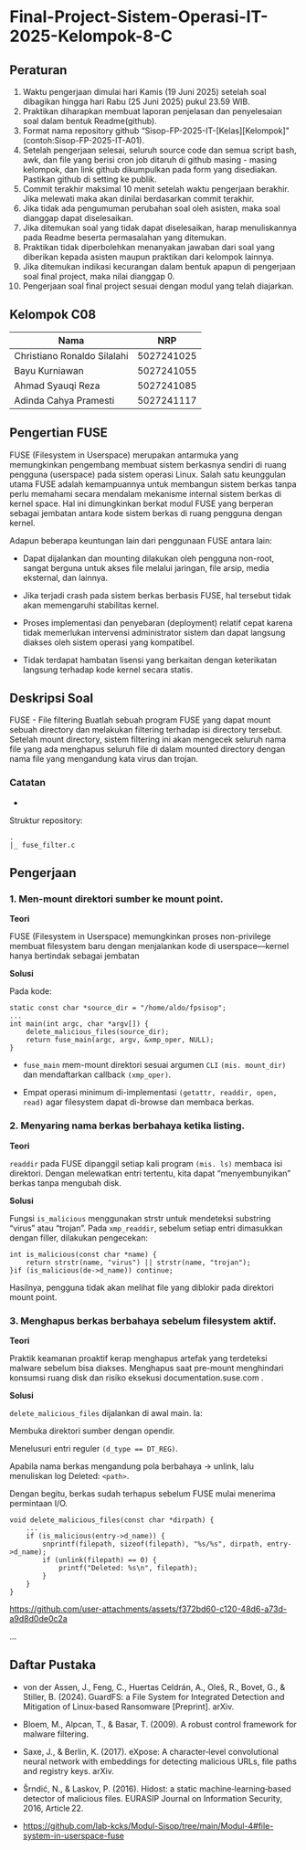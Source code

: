 # Final-Project-Sistem-Operasi-IT-2025-Kelompok-8-C

## Peraturan
1. Waktu pengerjaan dimulai hari Kamis (19 Juni 2025) setelah soal dibagikan hingga hari Rabu (25 Juni 2025) pukul 23.59 WIB.
2. Praktikan diharapkan membuat laporan penjelasan dan penyelesaian soal dalam bentuk Readme(github).
3. Format nama repository github “Sisop-FP-2025-IT-[Kelas][Kelompok]” (contoh:Sisop-FP-2025-IT-A01).
4. Setelah pengerjaan selesai, seluruh source code dan semua script bash, awk, dan file yang berisi cron job ditaruh di github masing - masing kelompok, dan link github dikumpulkan pada form yang disediakan. Pastikan github di setting ke publik.
5. Commit terakhir maksimal 10 menit setelah waktu pengerjaan berakhir. Jika melewati maka akan dinilai berdasarkan commit terakhir.
6. Jika tidak ada pengumuman perubahan soal oleh asisten, maka soal dianggap dapat diselesaikan.
7. Jika ditemukan soal yang tidak dapat diselesaikan, harap menuliskannya pada Readme beserta permasalahan yang ditemukan.
8. Praktikan tidak diperbolehkan menanyakan jawaban dari soal yang diberikan kepada asisten maupun praktikan dari kelompok lainnya.
9. Jika ditemukan indikasi kecurangan dalam bentuk apapun di pengerjaan soal final project, maka nilai dianggap 0.
10. Pengerjaan soal final project sesuai dengan modul yang telah diajarkan.

## Kelompok C08


Nama | NRP
--- | ---
Christiano Ronaldo Silalahi | 5027241025
Bayu Kurniawan | 5027241055
Ahmad Syauqi Reza | 5027241085
Adinda Cahya Pramesti | 5027241117


## Pengertian FUSE
FUSE (Filesystem in Userspace) merupakan antarmuka yang memungkinkan pengembang membuat sistem berkasnya sendiri di ruang pengguna (userspace) pada sistem operasi Linux.
Salah satu keunggulan utama FUSE adalah kemampuannya untuk membangun sistem berkas tanpa perlu memahami secara mendalam mekanisme internal sistem berkas di kernel space. Hal ini dimungkinkan berkat modul FUSE yang berperan sebagai jembatan antara kode sistem berkas di ruang pengguna dengan kernel.

Adapun beberapa keuntungan lain dari penggunaan FUSE antara lain:

- Dapat dijalankan dan mounting dilakukan oleh pengguna non-root, sangat berguna untuk akses file melalui jaringan, file arsip, media eksternal, dan lainnya.

- Jika terjadi crash pada sistem berkas berbasis FUSE, hal tersebut tidak akan memengaruhi stabilitas kernel.

- Proses implementasi dan penyebaran (deployment) relatif cepat karena tidak memerlukan intervensi administrator sistem dan dapat langsung diakses oleh sistem operasi yang kompatibel.

- Tidak terdapat hambatan lisensi yang berkaitan dengan keterikatan langsung terhadap kode kernel secara statis.
## Deskripsi Soal

FUSE - File filtering
Buatlah sebuah program FUSE yang dapat mount sebuah directory dan melakukan filtering terhadap isi directory tersebut. Setelah mount directory, sistem filtering ini akan mengecek seluruh nama file yang ada menghapus seluruh file di dalam mounted directory dengan nama file yang mengandung kata virus dan trojan.


### Catatan
-

Struktur repository:
```
.
|_ fuse_filter.c
```

## Pengerjaan

### 1. Men-mount direktori sumber ke mount point.

**Teori**

FUSE (Filesystem in Userspace) memungkinkan proses non-privilege membuat filesystem baru dengan menjalankan kode di userspace—kernel hanya bertindak sebagai jembatan

**Solusi**

Pada kode:

```
static const char *source_dir = "/home/aldo/fpsisop";
...
int main(int argc, char *argv[]) {
    delete_malicious_files(source_dir);
    return fuse_main(argc, argv, &xmp_oper, NULL);
}
```
- `fuse_main` mem-mount direktori sesuai argumen `CLI` `(mis. mount_dir)` dan mendaftarkan callback `(xmp_oper)`.

- Empat operasi minimum di-implementasi `(getattr, readdir, open, read)` agar filesystem dapat di-browse dan membaca berkas.

### 2. Menyaring nama berkas berbahaya ketika listing.

**Teori**

`readdir` pada FUSE dipanggil setiap kali program `(mis. ls)` membaca isi direktori. Dengan melewatkan entri tertentu, kita dapat “menyembunyikan” berkas tanpa mengubah disk.

**Solusi**

Fungsi `is_malicious` menggunakan strstr untuk mendeteksi substring “virus” atau “trojan”. Pada `xmp_readdir`, sebelum setiap entri dimasukkan dengan filler, dilakukan pengecekan:

```
int is_malicious(const char *name) {
    return strstr(name, "virus") || strstr(name, "trojan");
}if (is_malicious(de->d_name)) continue;
 ```

Hasilnya, pengguna tidak akan melihat file yang diblokir pada direktori mount point.

### 3. Menghapus berkas berbahaya sebelum filesystem aktif.

**Teori**

Praktik keamanan proaktif kerap menghapus artefak yang terdeteksi malware sebelum bisa diakses. Menghapus saat pre-mount menghindari konsumsi ruang disk dan risiko eksekusi 
documentation.suse.com
.

**Solusi**


`delete_malicious_files` dijalankan di awal main. Ia:

Membuka direktori sumber dengan opendir.

Menelusuri entri reguler `(d_type == DT_REG)`.

Apabila nama berkas mengandung pola berbahaya → unlink, lalu menuliskan log Deleted: `<path>`.

Dengan begitu, berkas sudah terhapus sebelum FUSE mulai menerima permintaan I/O.

```
void delete_malicious_files(const char *dirpath) {
    ...
    if (is_malicious(entry->d_name)) {
        snprintf(filepath, sizeof(filepath), "%s/%s", dirpath, entry->d_name);
        if (unlink(filepath) == 0) {
            printf("Deleted: %s\n", filepath);
        }
    }
}
```

https://github.com/user-attachments/assets/f372bd60-c120-48d6-a73d-a9d8d0de0c2a


...

## Daftar Pustaka

- von der Assen, J., Feng, C., Huertas Celdrán, A., Oleš, R., Bovet, G., & Stiller, B. (2024). GuardFS: a File System for Integrated Detection and Mitigation of Linux‑based Ransomware [Preprint]. arXiv.

- Bloem, M., Alpcan, T., & Basar, T. (2009). A robust control framework for malware filtering.

- Saxe, J., & Berlin, K. (2017). eXpose: A character‑level convolutional neural network with embeddings for detecting malicious URLs, file paths and registry keys. arXiv.

- Šrndić, N., & Laskov, P. (2016). Hidost: a static machine‑learning‑based detector of malicious files. EURASIP Journal on Information Security, 2016, Article 22.
  
- https://github.com/lab-kcks/Modul-Sisop/tree/main/Modul-4#file-system-in-userspace-fuse


